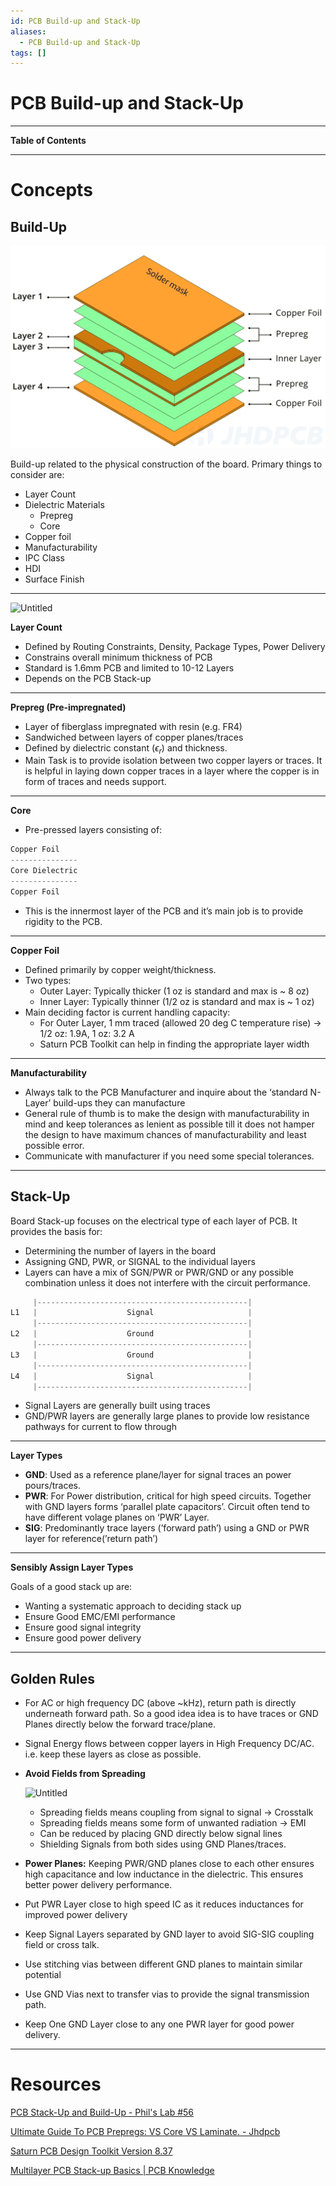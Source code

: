 ```yaml
---
id: PCB Build-up and Stack-Up
aliases:
  - PCB Build-up and Stack-Up
tags: []
---
```


# PCB Build-up and Stack-Up

---

**Table of Contents**

---

# Concepts

## Build-Up

![Untitled](docs/Study%20Notes/Embedded%20Systems%20Hardware/PCB%20Build-up%20and%20Stack-Up%20090d39b4318f4be6aba429c006fd9f92/Untitled.png)

Build-up related to the physical construction of the board. Primary things to consider are:

- Layer Count
- Dielectric Materials
    - Prepreg
    - Core
- Copper foil
- Manufacturability
- IPC Class
- HDI
- Surface Finish

---

![Untitled](Untitled%201.png)

**Layer Count**

- Defined by Routing Constraints, Density, Package Types, Power Delivery
- Constrains overall minimum thickness of PCB
- Standard is 1.6mm PCB and limited to 10-12 Layers
- Depends on the PCB Stack-up

---

**Prepreg (Pre-impregnated)**

- Layer of fiberglass impregnated with resin (e.g. FR4)
- Sandwiched between layers of copper planes/traces
- Defined by dielectric constant ($\epsilon_{r}$) and thickness.
- Main Task is to provide isolation between two copper layers or traces. It is helpful in laying down copper traces in a layer where the copper is in form of traces and needs support.

---

**Core**

- Pre-pressed layers consisting of:

```jsx
Copper Foil
---------------
Core Dielectric
---------------
Copper Foil
```

- This is the innermost layer of the PCB and it’s main job is to provide rigidity to the PCB.

---

**Copper Foil**

- Defined primarily by copper weight/thickness.
- Two types:
    - Outer Layer: Typically thicker (1 oz is standard and max is ~ 8 oz)
    - Inner Layer: Typically thinner (1/2 oz is standard and max is ~ 1 oz)
- Main deciding factor is current handling capacity:
    - For Outer Layer, 1 mm traced (allowed 20 deg C temperature rise) → 1/2 oz: 1.9A, 1 oz: 3.2 A
    - Saturn PCB Toolkit can help in finding the appropriate layer width

---

**Manufacturability**

- Always talk to the PCB Manufacturer and inquire about the ‘standard N-Layer’ build-ups they can manufacture
- General rule of thumb is to make the design with manufacturability in mind and keep tolerances as lenient as possible till it does not hamper the design to have maximum chances of manufacturability and least possible error.
- Communicate with manufacturer if you need some special tolerances.

---

## Stack-Up

Board Stack-up focuses on the electrical type of each layer of PCB. It provides the basis for:

- Determining the number of layers in the board
- Assigning GND, PWR, or SIGNAL to the individual layers
- Layers can have a mix of SGN/PWR or PWR/GND or any possible combination unless it does not interfere with the circuit performance.

```jsx
     |-----------------------------------------------|
L1   |                    Signal                     |
     |-----------------------------------------------|
L2   |                    Ground                     |
     |-----------------------------------------------|
L3   |                    Ground                     |
     |-----------------------------------------------|
L4   |                    Signal                     |
     |-----------------------------------------------|
```

- Signal Layers are generally built using traces
- GND/PWR layers are generally large planes to provide low resistance pathways for current to flow through

---

**Layer Types**

- **GND**: Used as a reference plane/layer for signal traces an power pours/traces.
- **PWR**: For Power distribution, critical for high speed circuits. Together with GND layers forms ‘parallel plate capacitors’. Circuit often tend to have different volage planes on ‘PWR’ Layer.
- **SIG**: Predominantly trace layers (’forward path’) using a GND or PWR layer for reference(’return path’)

---

**Sensibly Assign Layer Types**

Goals of a good stack up are:

- Wanting a systematic approach to deciding stack up
- Ensure Good EMC/EMI performance
- Ensure good signal integrity
- Ensure good power delivery

---

## **Golden Rules**

- For AC or high frequency DC (above ~kHz), return path is directly underneath forward path. So a good idea idea is to have traces or GND Planes directly below the forward trace/plane.
- Signal Energy flows between copper layers in High Frequency DC/AC. i.e. keep these layers as close as possible.
- **Avoid Fields from Spreading**
    
    ![Untitled](Untitled%202.png)
    
    - Spreading fields means coupling from signal to signal → Crosstalk
    - Spreading fields means some form of unwanted radiation → EMI
    - Can be reduced by placing GND directly below signal lines
    - Shielding Signals from both sides using GND Planes/traces.
- **Power Planes:** Keeping PWR/GND planes close to each other ensures high capacitance and low inductance in the dielectric. This ensures better power delivery performance.
- Put PWR Layer close to high speed IC as it reduces inductances for improved power delivery
- Keep Signal Layers separated by GND layer to avoid SIG-SIG coupling field or cross talk.
- Use stitching vias between different GND planes to maintain similar potential
- Use GND Vias next to transfer vias to provide the signal transmission path.
- Keep One GND Layer close to any one PWR layer for good power delivery.

---

# Resources

[PCB Stack-Up and Build-Up - Phil's Lab #56](https://youtu.be/QAOEtfvCaMw?si=dD2rSHy26JQ1axHr)

[Ultimate Guide To PCB Prepregs: VS Core VS Laminate. - Jhdpcb](https://jhdpcb.com/blog/pcb-prepreg-guide/)

[Saturn PCB Design Toolkit Version 8.37](https://saturnpcb.com/saturn-pcb-toolkit/)

[Multilayer PCB Stack-up Basics | PCB Knowledge](https://youtu.be/ubE7r4gUWlA?si=cmPjhLcGBe645L2C)
